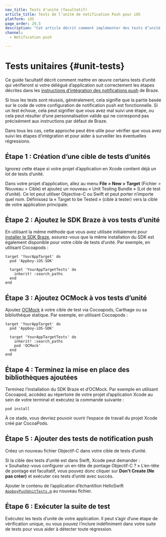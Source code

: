 ```yaml
---
nav_title: Tests d’unité (facultatif)
article_title: Tests de l’unité de notification Push pour iOS
platform: iOS
page_order: 29.5
description: "Cet article décrit comment implémenter des tests d’unité facultatifs pour votre implémentation de notifications push iOS."
channel:
  - Notification push

---
```


# Tests unitaires {#unit-tests}

Ce guide facultatif décrit comment mettre en œuvre certains tests d’unité qui vérifieront si votre délégué d’application suit correctement les étapes décrites dans les [instructions d’intégration des notifications push][1] de Braze. 

Si tous les tests sont réussis, généralement, cela signifie que la partie basée sur le code de votre configuration de notification push est fonctionnelle. Si un test échoue, cela peut signifier que vous avez mal suivi une étape, ou cela peut résulter d’une personnalisation valide qui ne correspond pas précisément aux instructions par défaut de Braze.

Dans tous les cas, cette approche peut être utile pour vérifier que vous avez suivi les étapes d’intégration et pour aider à surveiller les éventuelles régressions.

## Étape 1 : Création d’une cible de tests d’unités

Ignorez cette étape si votre projet d’application en Xcode contient déjà un lot de tests d’unité.

Dans votre projet d’application, allez au menu **File > New > Target** (Fichier > Nouveau > Cible) et ajoutez un nouveau « Unit Testing Bundle » (Lot de test d’unité). Ce lot peut utiliser Objective-C ou Swift et peut porter n’importe quel nom. Définissez la « Target to be Tested » (cible à tester) vers la cible de votre application principale.

## Étape 2 : Ajoutez le SDK Braze à vos tests d’unité

En utilisant la même méthode que vous avez utilisée initialement pour [installer le SDK Braze][2], assurez-vous que la même installation du SDK est également disponible pour votre cible de tests d’unité. Par exemple, en utilisant Cocoapods :

```
target 'YourAppTarget' do
  pod 'Appboy-iOS-SDK'

  target 'YourAppTargetTests' do
    inherit! :search_paths
  end
end
```

## Étape 3 : Ajoutez OCMock à vos tests d’unité

Ajoutez [OCMock][3] à votre cible de test via Cocoapods, Carthage ou sa bibliothèque statique. Par exemple, en utilisant Cocoapods :

```
target 'YourAppTarget' do
  pod 'Appboy-iOS-SDK'

  target 'YourAppTargetTests' do
    inherit! :search_paths
    pod 'OCMock'
  end
end
```

## Étape 4 : Terminez la mise en place des bibliothèques ajoutées

Terminez l’installation du SDK Braze et d’OCMock. Par exemple en utilisant Cocoapod, accédez au répertoire de votre projet d’application Xcode au sein de votre terminal et exécutez la commande suivante :

```
pod install
```

À ce stade, vous devriez pouvoir ouvrir l’espace de travail du projet Xcode créé par CocoaPods.

## Étape 5 : Ajouter des tests de notification push

Créez un nouveau fichier Objectif-C dans votre cible de tests d’unité. 

Si la cible des tests d’unité est dans Swift, Xcode peut demander : « Souhaitez-vous configurer un en-tête de pontage Objectif-C ? » L’en-tête de pontage est facultatif, vous pouvez donc cliquer sur **Don't Create (Ne pas créer)** et exécuter ces tests d’unité avec succès.

Ajouter le contenu de l’application d’échantillon HelloSwift [`AppboyPushUnitTests.m`][4] au nouveau fichier.

## Étape 6 : Exécuter la suite de test

Exécutez les tests d’unité de votre application. Il peut s’agir d’une étape de vérification unique, ou vous pouvez l’inclure indéfiniment dans votre suite de tests pour vous aider à détecter toute régression.

[1]: {{site.baseurl}}/developer_guide/platform_integration_guides/ios/push_notifications/integration/
[2]: {{site.baseurl}}/developer_guide/platform_integration_guides/ios/initial_sdk_setup/overview/
[3]: https://ocmock.org/
[4]: https://github.com/Appboy/appboy-ios-sdk/blob/master/HelloSwift/HelloSwiftTests/AppboyPushUnitTests.m